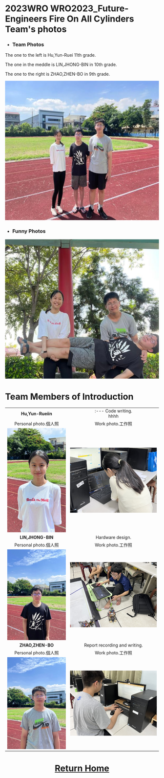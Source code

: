 2023WRO WRO2023_Future-Engineers Fire On All Cylinders  
Team's photos  
====
- ### Team Photos  
The one to the left is Hu,Yun-Ruei 11th grade.  

The one in the meddle is LIN,JHONG-BIN in 10th grade.  

The one to the right is ZHAO,ZHEN-BO in 9th grade.  
<div align="center"><img src="team_photo.jpg" width = "562" height = "456" alt="圖體照"  />  </div>  

- ### Funny Photos  
<div align="center"><img src="funny_photo.jpg" width = "562" height = "456" alt="趣味照" /> </div>  

# Team Members of Introduction  
|        |        | 
| :----: | :----: |  
| __Hu,Yun-Rueiin__  | :--- Code writing. <br>hhhh|
|   Personal photo.個人照 | Work photo.工作照 |
| <img src="Hu.jpg" alt="Image"> | <img src="hu_work.jpg" alt="Image"> |
| __LIN,JHONG-BIN__  | Hardware design.|
|  Personal photo.個人照  |  Work photo.工作照   |    
| <img src="lin.jpg" alt="Image"> | <img src="IMG_8198.JPG" alt="Image"> |
| __ZHAO,ZHEN-BO__  | Report recording and writing.|
|   Personal photo.個人照  |  Work photo.工作照   |   
| <img src="Bo.jpg" alt="Image"> | <img src="IMG_8202.JPG" alt="Image"> |   


# <div align="center">[Return Home](../)</div>  

